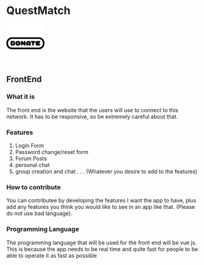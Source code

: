 # QuestMatch

[<img src="images/pleasedonate.png" alt="Donate" width="100">](https://revolut.me/pavlosorfanidis)

## FrontEnd

### What it is

The front end is the website that the users will use to connect to this network. It has to be responsive, so be extremely careful about that.

### Features

1. Login Form
2. Password change/reset form
3. Forum Posts
4. personal chat
5. group creation and chat
.
.
.
(Whatever you desire to add to the features)

### How to contribute

You can contributee by developing the features I want the app to have, plus add any features you think you would like to see in an app like that. (Please do not use bad language).

### Programming Language

The programming language that will be used for the front end will be vue js.
This is because the app needs to be real time and quite fast for people to be able to operate it as fast as possible
